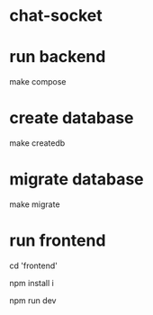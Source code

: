 # chat-socket
# run backend
make compose

# create database

make createdb

# migrate database

make migrate

# run frontend

cd 'frontend'

npm install i

npm run dev


